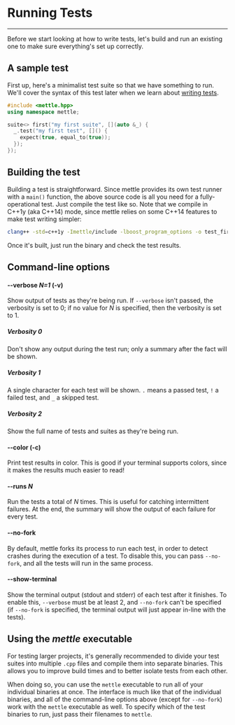 # Running Tests
---

Before we start looking at how to write tests, let's build and run an existing
one to make sure everything's set up correctly.

## A sample test

First up, here's a minimalist test suite so that we have something to run. We'll
cover the syntax of this test later when we learn about [writing
tests](writing-tests.md).

```c++
#include <mettle.hpp>
using namespace mettle;

suite<> first("my first suite", [](auto &_) {
  _.test("my first test", []() {
    expect(true, equal_to(true));
  });
});
```

## Building the test

Building a test is straightforward. Since mettle provides its own test runner
with a `main()` function, the above source code is all you need for a
fully-operational test. Just compile the test like so. Note that we compile in
C++1y (aka C++14) mode, since mettle relies on some C++14 features to make test
writing simpler:

```sh
clang++ -std=c++1y -Imettle/include -lboost_program_options -o test_first test_first.cpp
```

Once it's built, just run the binary and check the test results.

## Command-line options

#### --verbose *N=1* (-v)

Show output of tests as they're being run. If `--verbose` isn't passed, the
verbosity is set to 0; if no value for *N* is specified, then the verbosity is
set to 1.

##### Verbosity 0

Don't show any output during the test run; only a summary after the fact will
be shown.

##### Verbosity 1

A single character for each test will be shown. `.` means a passed test, `!` a
failed test, and `_` a skipped test.

##### Verbosity 2

Show the full name of tests and suites as they're being run.

#### --color (-c)

Print test results in color. This is good if your terminal supports colors,
since it makes the results much easier to read!

#### --runs *N*

Run the tests a total of *N* times. This is useful for catching intermittent
failures. At the end, the summary will show the output of each failure for every
test.

#### --no-fork

By default, mettle forks its process to run each test, in order to detect
crashes during the execution of a test. To disable this, you can pass
`--no-fork`, and all the tests will run in the same process.

#### --show-terminal

Show the terminal output (stdout and stderr) of each test after it finishes. To
enable this, `--verbose` must be at least 2, and `--no-fork` can't be
specified (if `--no-fork` is specified, the terminal output will just appear
in-line with the tests).

## Using the *mettle* executable

For testing larger projects, it's generally recommended to divide your test
suites into multiple `.cpp` files and compile them into separate binaries. This
allows you to improve build times and to better isolate tests from each other.

When doing so, you can use the `mettle` executable to run all of your individual
binaries at once. The interface is much like that of the individual binaries,
and all of the command-line options above (except for `--no-fork`) work with
the `mettle` executable as well. To specify which of the test binaries to run,
just pass their filenames to `mettle`.
